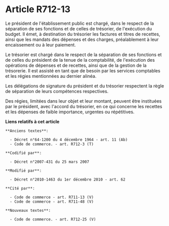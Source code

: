 # Article R712-13

Le président de l'établissement public est chargé, dans le respect de la séparation de ses fonctions et de celles de
trésorier, de l'exécution du budget. Il émet, à destination du trésorier les factures et titres de recettes, ainsi que les
mandats des dépenses et des charges, préalablement à leur encaissement ou à leur paiement.  

Le trésorier est chargé dans le respect de la séparation de ses fonctions et de celles du président de la tenue de la
comptabilité, de l'exécution des opérations de dépenses et de recettes, ainsi que de la gestion de la trésorerie. Il est
assisté en tant que de besoin par les services comptables et les régies mentionnées au dernier alinéa. 

Les délégations de signature du président et du trésorier respectent la règle de séparation de leurs compétences
respectives. 

Des régies, limitées dans leur objet et leur montant, peuvent être instituées par le président, avec l'accord du trésorier,
en ce qui concerne les recettes et les dépenses de faible importance, urgentes ou répétitives.

**Liens relatifs à cet article**

	**Anciens textes**:

	  - Décret n°64-1200 du 4 décembre 1964 - art. 11 (Ab)
	  - Code de commerce. - art. R712-3 (T)

	**Codifié par**:

	  - Décret n°2007-431 du 25 mars 2007

	**Modifié par**:

	  - Décret n°2010-1463 du 1er décembre 2010 - art. 62

	**Cité par**:

	  - Code de commerce - art. R711-13 (V)
	  - Code de commerce - art. R711-48 (V)

	**Nouveaux textes**:

	  - Code de commerce. - art. R712-25 (V)
